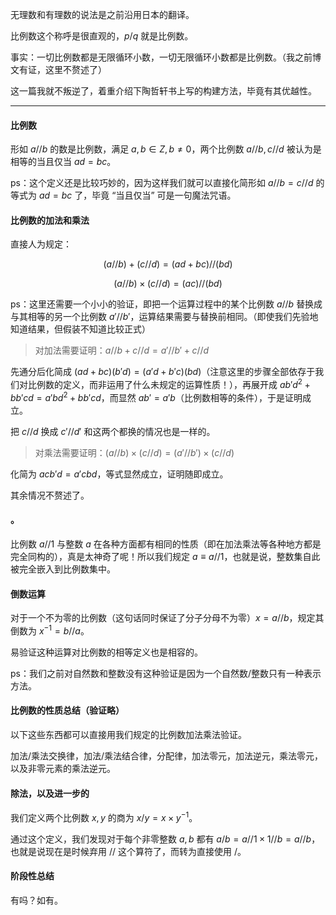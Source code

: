 无理数和有理数的说法是之前沿用日本的翻译。

比例数这个称呼是很直观的，$p/q$ 就是比例数。

事实：一切比例数都是无限循环小数，一切无限循环小数都是比例数。（我之前博文有证，这里不赘述了）

这一篇我就不叛逆了，着重介绍下陶哲轩书上写的构建方法，毕竟有其优越性。

---

#### 比例数

形如 $a//b$ 的数是比例数，满足 $a,b\in Z,b\neq 0$，两个比例数 $a//b,c//d$ 被认为是相等的当且仅当 $ad=bc$。

ps：这个定义还是比较巧妙的，因为这样我们就可以直接化简形如 $a//b=c//d$ 的等式为 $ad=bc$ 了，毕竟 “当且仅当” 可是一句魔法咒语。

#### 比例数的加法和乘法

直接人为规定：

$$(a//b)+(c//d)=(ad+bc)//(bd)$$

$$(a//b)\times(c//d)=(ac)//(bd)$$

ps：这里还需要一个小小的验证，即把一个运算过程中的某个比例数 $a//b$ 替换成与其相等的另一个比例数 $a'//b'$，运算结果需要与替换前相同。（即使我们先验地知道结果，但假装不知道比较正式）

> 对加法需要证明：$a//b+c//d=a'//b'+c//d$

先通分后化简成 $(ad+bc)(b'd)=(a'd+b'c)(bd)$（注意这里的步骤全部依存于我们对比例数的定义，而非运用了什么未规定的运算性质！），再展开成 $ab'd^2+bb'cd=a'bd^2+bb'cd$，而显然 $ab'=a'b$（比例数相等的条件），于是证明成立。

把 $c//d$ 换成 $c'//d'$ 和这两个都换的情况也是一样的。

> 对乘法需要证明：$(a//b)\times(c//d)=(a'//b')\times(c//d)$

化简为 $acb'd=a'cbd$，等式显然成立，证明随即成立。

其余情况不赘述了。

#### 。

比例数 $a//1$ 与整数 $a$ 在各种方面都有相同的性质（即在加法乘法等各种地方都是完全同构的），真是太神奇了呢！所以我们规定 $a\equiv a//1$，也就是说，整数集自此被完全嵌入到比例数集中。

#### 倒数运算

对于一个不为零的比例数（这句话同时保证了分子分母不为零）$x=a//b$，规定其倒数为 $x^{-1}=b//a$。

易验证这种运算对比例数的相等定义也是相容的。

ps：我们之前对自然数和整数没有这种验证是因为一个自然数/整数只有一种表示方法。

#### 比例数的性质总结（验证略）

以下这些东西都可以直接用我们规定的比例数加法乘法验证。

加法/乘法交换律，加法/乘法结合律，分配律，加法零元，加法逆元，乘法零元，以及非零元素的乘法逆元。

#### 除法，以及进一步的

我们定义两个比例数 $x,y$ 的商为 $x/y=x\times y^{-1}$。

通过这个定义，我们发现对于每个非零整数 $a,b$ 都有 $a/b=a//1\times 1//b=a//b$，也就是说现在是时候弃用 $//$ 这个算符了，而转为直接使用 $/$。

#### 阶段性总结

有吗？如有。
